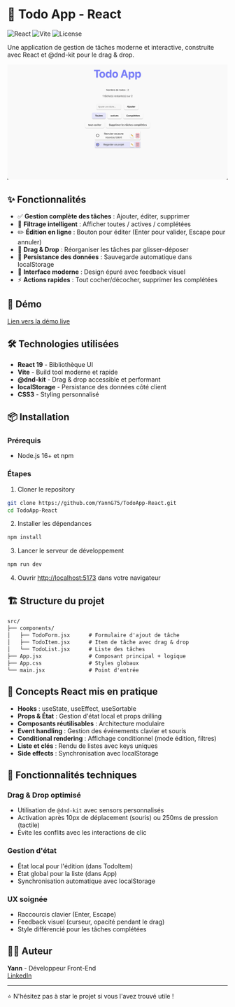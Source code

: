 # 📝 Todo App - React
![React](https://img.shields.io/badge/React-19-61DAFB?logo=react&logoColor=white)
![Vite](https://img.shields.io/badge/Vite-5-646CFF?logo=vite&logoColor=white)
![License](https://img.shields.io/badge/License-MIT-green)

Une application de gestion de tâches moderne et interactive, construite avec React et @dnd-kit pour le drag & drop.

![Todo App Screenshot](screenshot.png)

## ✨ Fonctionnalités

- ✅ **Gestion complète des tâches** : Ajouter, éditer, supprimer
- 🎯 **Filtrage intelligent** : Afficher toutes / actives / complétées
- ✏️ **Édition en ligne** : Bouton pour éditer (Enter pour valider, Escape pour annuler)
- 🔄 **Drag & Drop** : Réorganiser les tâches par glisser-déposer
- 💾 **Persistance des données** : Sauvegarde automatique dans localStorage
- 🎨 **Interface moderne** : Design épuré avec feedback visuel
- ⚡ **Actions rapides** : Tout cocher/décocher, supprimer les complétées

## 🚀 Démo

[Lien vers la démo live](https://todo-app-react-violet.vercel.app/)

## 🛠️ Technologies utilisées

- **React 19** - Bibliothèque UI
- **Vite** - Build tool moderne et rapide
- **@dnd-kit** - Drag & drop accessible et performant
- **localStorage** - Persistance des données côté client
- **CSS3** - Styling personnalisé

## 📦 Installation

### Prérequis
- Node.js 16+ et npm

### Étapes

1. Cloner le repository
```bash
git clone https://github.com/YannG75/TodoApp-React.git
cd TodoApp-React
```

2. Installer les dépendances
```bash
npm install
```

3. Lancer le serveur de développement
```bash
npm run dev
```

4. Ouvrir [http://localhost:5173](http://localhost:5173) dans votre navigateur

## 🏗️ Structure du projet
```
src/
├── components/
│   ├── TodoForm.jsx      # Formulaire d'ajout de tâche
│   ├── TodoItem.jsx      # Item de tâche avec drag & drop
│   └── TodoList.jsx      # Liste des tâches
├── App.jsx               # Composant principal + logique
├── App.css               # Styles globaux
└── main.jsx              # Point d'entrée
```

## 🎯 Concepts React mis en pratique

- **Hooks** : useState, useEffect, useSortable
- **Props & État** : Gestion d'état local et props drilling
- **Composants réutilisables** : Architecture modulaire
- **Event handling** : Gestion des événements clavier et souris
- **Conditional rendering** : Affichage conditionnel (mode édition, filtres)
- **Liste et clés** : Rendu de listes avec keys uniques
- **Side effects** : Synchronisation avec localStorage

## 🎨 Fonctionnalités techniques

### Drag & Drop optimisé
- Utilisation de `@dnd-kit` avec sensors personnalisés
- Activation après 10px de déplacement (souris) ou 250ms de pression (tactile)
- Évite les conflits avec les interactions de clic

### Gestion d'état
- État local pour l'édition (dans TodoItem)
- État global pour la liste (dans App)
- Synchronisation automatique avec localStorage

### UX soignée
- Raccourcis clavier (Enter, Escape)
- Feedback visuel (curseur, opacité pendant le drag)
- Style différencié pour les tâches complétées

<!--
## Améliorations possibles

- [ ] Mode sombre / clair
- [ ] Catégories / tags pour les tâches
- [ ] Date d'échéance et rappels
- [ ] Backend avec API REST
- [ ] Authentification utilisateur
- [ ] Tests unitaires et d'intégration -->

## 👨‍💻 Auteur

**Yann** - Développeur Front-End  
[LinkedIn](https://www.linkedin.com/in/yann-grillon/) <!-- | [Portfolio](#) -->

<!--
## 📄 Licence

Ce projet est open source et disponible sous [licence MIT](LICENSE).
-->
---

⭐ N'hésitez pas à star le projet si vous l'avez trouvé utile !